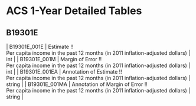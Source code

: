 # ACS 1-Year Detailed Tables

## B19301E

| B19301E_001E | Estimate !!<br>Per capita income in the past 12 months (in 2011 inflation-adjusted dollars) | int |
| B19301E_001M | Margin of Error !!<br>Per capita income in the past 12 months (in 2011 inflation-adjusted dollars) | int |
| B19301E_001EA | Annotation of Estimate !!<br>Per capita income in the past 12 months (in 2011 inflation-adjusted dollars) | string |
| B19301E_001MA | Annotation of Margin of Error !!<br>Per capita income in the past 12 months (in 2011 inflation-adjusted dollars) | string |

